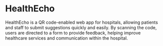 # HealthEcho
HealthEcho is a QR code-enabled web app for hospitals, allowing patients and staff to submit suggestions quickly and easily. By scanning the code, users are directed to a form to provide feedback, helping improve healthcare services and communication within the hospital.
